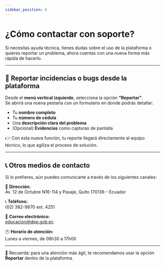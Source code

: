 ```yaml
---
sidebar_position: 6
---
```


# ¿Cómo contactar con soporte?

Si necesitas ayuda técnica, tienes dudas sobre el uso de la plataforma o quieres reportar un problema, ahora cuentas con una nueva forma más rápida de hacerlo.  

---

## 📝 Reportar incidencias o bugs desde la plataforma
Desde el **menú vertical izquierdo**, selecciona la opción **“Reportar”**.  
Se abrirá una nueva pestaña con un formulario en donde podrás detallar:  
- Tu **nombre completo**  
- Tu **número de cédula**  
- Una **descripción clara del problema**  
- (Opcional) **Evidencias** como capturas de pantalla  

👉 Con esta nueva función, tu reporte llegará directamente al equipo técnico, lo que agiliza el proceso de solución.  

---

## 📞 Otros medios de contacto
Si lo prefieres, aún puedes comunicarte a través de los siguientes canales:  

📍 **Dirección:**  
Av. 12 de Octubre N16-114 y Pasaje, Quito 170136 – Ecuador  

📞 **Teléfono:**  
(02) 382-9670 ext. 4251  

📧 **Correo electrónico:**  
educacion@dpe.gob.ec  

🕐 **Horario de atención:**  
Lunes a viernes, de 08h30 a 17h00  

---

🙌 Recuerda: para una atención más ágil, te recomendamos usar la opción **Reportar** dentro de la plataforma.

